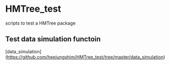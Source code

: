 # HMTree_test
scripts to test a HMTree package 

## Test data simulation functoin 
[data_simulation] (https://github.com/heejungshim/HMTree_test/tree/master/data_simulation)

